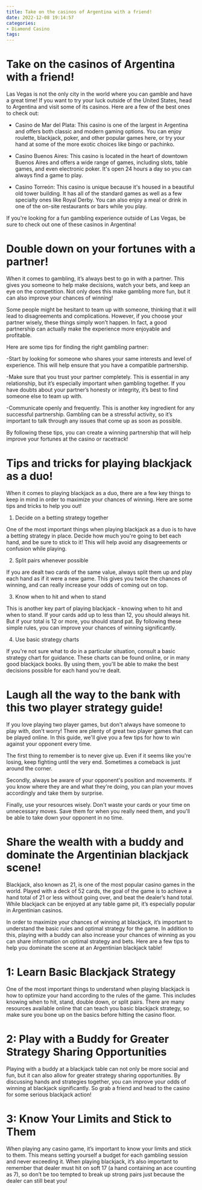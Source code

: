 ```yaml
---
title: Take on the casinos of Argentina with a friend!
date: 2022-12-08 19:14:57
categories:
- Diamond Casino
tags:
---
```



#  Take on the casinos of Argentina with a friend!

Las Vegas is not the only city in the world where you can gamble and have a great time! If you want to try your luck outside of the United States, head to Argentina and visit some of its casinos. Here are a few of the best ones to check out:

* Casino de Mar del Plata: This casino is one of the largest in Argentina and offers both classic and modern gaming options. You can enjoy roulette, blackjack, poker, and other popular games here, or try your hand at some of the more exotic choices like bingo or pachinko.

* Casino Buenos Aires: This casino is located in the heart of downtown Buenos Aires and offers a wide range of games, including slots, table games, and even electronic poker. It's open 24 hours a day so you can always find a game to play.

* Casino Torreón: This casino is unique because it's housed in a beautiful old tower building. It has all of the standard games as well as a few specialty ones like Royal Derby. You can also enjoy a meal or drink in one of the on-site restaurants or bars while you play.

If you're looking for a fun gambling experience outside of Las Vegas, be sure to check out one of these casinos in Argentina!

#  Double down on your fortunes with a partner!

When it comes to gambling, it’s always best to go in with a partner. This gives you someone to help make decisions, watch your bets, and keep an eye on the competition. Not only does this make gambling more fun, but it can also improve your chances of winning!

Some people might be hesitant to team up with someone, thinking that it will lead to disagreements and complications. However, if you choose your partner wisely, these things simply won’t happen. In fact, a good partnership can actually make the experience more enjoyable and profitable.

Here are some tips for finding the right gambling partner:

-Start by looking for someone who shares your same interests and level of experience. This will help ensure that you have a compatible partnership.

-Make sure that you trust your partner completely. This is essential in any relationship, but it’s especially important when gambling together. If you have doubts about your partner’s honesty or integrity, it’s best to find someone else to team up with.

-Communicate openly and frequently. This is another key ingredient for any successful partnership. Gambling can be a stressful activity, so it’s important to talk through any issues that come up as soon as possible.

By following these tips, you can create a winning partnership that will help improve your fortunes at the casino or racetrack!

#  Tips and tricks for playing blackjack as a duo!

When it comes to playing blackjack as a duo, there are a few key things to keep in mind in order to maximize your chances of winning. Here are some tips and tricks to help you out!

1. Decide on a betting strategy together

One of the most important things when playing blackjack as a duo is to have a betting strategy in place. Decide how much you're going to bet each hand, and be sure to stick to it! This will help avoid any disagreements or confusion while playing.

2. Split pairs whenever possible

If you are dealt two cards of the same value, always split them up and play each hand as if it were a new game. This gives you twice the chances of winning, and can really increase your odds of coming out on top.

3. Know when to hit and when to stand

This is another key part of playing blackjack - knowing when to hit and when to stand. If your cards add up to less than 12, you should always hit. But if your total is 12 or more, you should stand pat. By following these simple rules, you can improve your chances of winning significantly.

4. Use basic strategy charts

If you're not sure what to do in a particular situation, consult a basic strategy chart for guidance. These charts can be found online, or in many good blackjack books. By using them, you'll be able to make the best decisions possible for each hand you're dealt.

#  Laugh all the way to the bank with this two player strategy guide!

If you love playing two player games, but don't always have someone to play with, don't worry! There are plenty of great two player games that can be played online. In this guide, we'll give you a few tips for how to win against your opponent every time.

The first thing to remember is to never give up. Even if it seems like you're losing, keep fighting until the very end. Sometimes a comeback is just around the corner.

Secondly, always be aware of your opponent's position and movements. If you know where they are and what they're doing, you can plan your moves accordingly and take them by surprise.

Finally, use your resources wisely. Don't waste your cards or your time on unnecessary moves. Save them for when you really need them, and you'll be able to take down your opponent in no time.

#  Share the wealth with a buddy and dominate the Argentinian blackjack scene!

Blackjack, also known as 21, is one of the most popular casino games in the world. Played with a deck of 52 cards, the goal of the game is to achieve a hand total of 21 or less without going over, and beat the dealer’s hand total. While blackjack can be enjoyed at any table game pit, it’s especially popular in Argentinian casinos.

In order to maximize your chances of winning at blackjack, it’s important to understand the basic rules and optimal strategy for the game. In addition to this, playing with a buddy can also increase your chances of winning as you can share information on optimal strategy and bets. Here are a few tips to help you dominate the scene at an Argentinian blackjack table!

# 1: Learn Basic Blackjack Strategy

One of the most important things to understand when playing blackjack is how to optimize your hand according to the rules of the game. This includes knowing when to hit, stand, double down, or split pairs. There are many resources available online that can teach you basic blackjack strategy, so make sure you bone up on the basics before hitting the casino floor.

# 2: Play with a Buddy for Greater Strategy Sharing Opportunities

Playing with a buddy at a blackjack table can not only be more social and fun, but it can also allow for greater strategy sharing opportunities. By discussing hands and strategies together, you can improve your odds of winning at blackjack significantly. So grab a friend and head to the casino for some serious blackjack action!

# 3: Know Your Limits and Stick to Them

When playing any casino game, it’s important to know your limits and stick to them. This means setting yourself a budget for each gambling session and never exceeding it. When playing blackjack, it’s also important to remember that dealer must hit on soft 17 (a hand containing an ace counting as 7), so don’t be too tempted to break up strong pairs just because the dealer can still beat you!